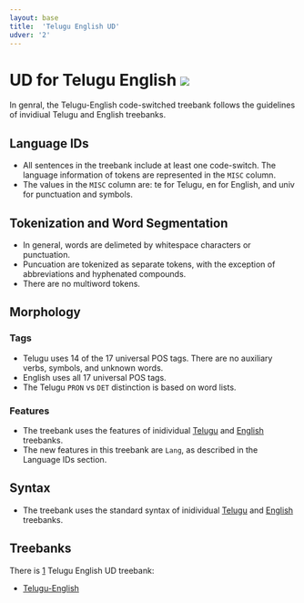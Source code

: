 ```yaml
---
layout: base
title:  'Telugu English UD'
udver: '2'
---
```


# UD for Telugu English <span class="flagspan"><img class="flag" src="../../flags/svg/IN.svg" /></span>

In genral, the Telugu-English code-switched treebank follows the guidelines of invidiual Telugu and English treebanks. 

## Language IDs
- All sentences in the treebank include at least one code-switch. The language information of tokens are represented in the `MISC` column. 
- The values in the `MISC` column are: te for Telugu, en for English, and univ for punctuation and symbols.

## Tokenization and Word Segmentation
- In general, words are delimeted by whitespace characters or punctuation. 
- Puncuation are tokenized as separate tokens, with the exception of abbreviations and hyphenated compounds. 
- There are no multiword tokens. 


## Morphology

### Tags
- Telugu uses 14 of the 17 universal POS tags. There are no auxiliary verbs, symbols, and unknown words. 
- English uses all 17 universal POS tags. 
- The Telugu `PRON` vs `DET` distinction is based on word lists. 


### Features

- The treebank uses the features of inidividual [Telugu](https://github.com/UniversalDependencies/docs/blob/pages-source/_te/index.md) and [English](https://github.com/UniversalDependencies/docs/blob/pages-source/_en/index.md) treebanks.
- The new features in this treebank are `Lang`, as described in the Language IDs section.


## Syntax

- The treebank uses the standard syntax of inidividual [Telugu](https://github.com/UniversalDependencies/docs/blob/pages-source/_te/index.md) and [English](https://github.com/UniversalDependencies/docs/blob/pages-source/_en/index.md) treebanks.


## Treebanks

There is [1](../treebanks/qte-comparison.html) Telugu English UD treebank:

  * [Telugu-English](../treebanks/qte_a/index.html)
